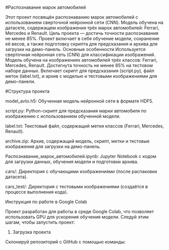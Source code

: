 #Распознавание марок автомобилей

Этот проект посвящён распознаванию марок автомобилей с использованием сверточной нейронной сети (CNN). Модель обучена на датасете, содержащем изображения трёх марок автомобилей: Ferrari, Mercedes и Renault. Цель проекта — достичь точности распознавания не менее 85%. Проект включает в себя обучение модели, сохранение её весов, а также подготовку скрипта для предсказания и архива для загрузки на демо-панель.
Основные особенности
Используется сверточная нейронная сеть (CNN) для классификации изображений.
Модель обучена на изображениях автомобилей трёх классов: Ferrari, Mercedes, Renault.
Достигнута точность не менее 85% на тестовом наборе данных.
Включает скрипт для предсказания (script.py), файл меток (label.txt), и архив с моделью и тестовыми изображениями для демо-панели.

#Структура проекта

model_avto.h5: Обученная модель нейронной сети в формате HDF5.



script.py: Python-скрипт для предсказания марки автомобиля по изображению с использованием обученной модели.



label.txt: Текстовый файл, содержащий метки классов (Ferrari, Mercedes, Renault).



archive.zip: Архив, содержащий модель, скрипт, метки и тестовые изображения для загрузки на демо-панель.



Распознавание_марок_автомобилей.ipynb: Jupyter Notebook с кодом для загрузки данных, обучения модели и подготовки архива.



cars/: Директория с обучающими изображениями (после распаковки датасета).



cars_test/: Директория с тестовыми изображениями (создаётся в процессе выполнения кода).

Инструкция по работе в Google Colab

Проект разработан для работы в среде Google Colab, что позволяет использовать GPU для ускорения обучения модели. Следуй этим шагам, чтобы запустить проект:

1. Загрузка проекта





Склонируй репозиторий с GitHub с помощью команды:
